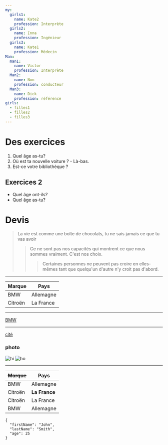```yaml
---
my:
  girls1:
    name: Kate2
    profession: Interprète
  girls2:
    name: Inna
    profession: Ingénieur
  girls3:
    name: Kate1
    profession: Médecin
Man:
  man1:
    name: Victor
    profession: Interprète
  Man2:
    name: Non
    profession: conducteur
  Man3:
    name: Dick
    profession: référence
girls:
  - filles1
  - filles2
  - filles3
---
```


# Des exercices


1. Quel âge as-tu?
2. Où est ta nouvelle voiture ? - Là-bas.
3. Est-ce votre bibliothèque ?

## Exercices 2

- Quel âge ont-ils?
- Quel âge as-tu?

# Devis

> La vie est comme une boîte de chocolats, tu ne sais jamais ce que tu vas avoir
>
> > Ce ne sont pas nos capacités qui montrent ce que nous sommes vraiment. C'est nos choix.
> >
> > > Certaines personnes ne peuvent pas croire en elles-mêmes tant que quelqu'un d'autre n'y croit pas d'abord.

---

Marque | Pays
--- | ---
BMW | Allemagne
Citroën | La France

---

[BMW](https://autoidea.by/)

---

[cité](https://www.citroen.by/)

### photo

![hi](https://drive.google.com/file/d/1DOGDrudAldfgJeLKgOGoblgRM0CcIjv_/view?usp=sharing "c'est l'infobulle")
![ho](https://drive.google.com/file/d/192JoAyqDkddY_35FYzuDgaItdI2U_6gm/view?usp=sharing)

---

~~Marque~~ | Pays
--- | ---
BMW | Allemagne
Citroën | **La France**
Citroën | La France
BMW | Allemagne

```
{
  "firstName": "John",
  "lastName": "Smith",
  "age": 25
}
```
